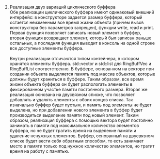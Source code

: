 2. Реализация двух вариаций циклического буффера\
Обе реализации циклического буффера имеют одинаковый внешний интерфейс:
в конструкторе задается размер буффера, который остается неизменным все
время жизни объекта (причем вызов конструктора без параметров запрещен),
функции write, read и print. Первая функция позволяет записать новый элемент в буффер,
вторая функция возвращает элемент, который был записан раньше остальных, а 
последняя функция выводит в консоль на одной строке все доступные элементы буффера.\
\
Внутри реализации отличаются типом контейнера, в котором хранятся элементы буффера.
std::vector и std::list для RingBuffVec и RingBuffList соответственно. В буффере,
основанном на векторе при создании объекта выделяется память под массив объектов,
которые должны будут храниться в буффере. Таким образом, все время жизни объекта буффера
он будет распологать элементы в фиксированном участке памяти постоянного размера.
Вторая же реализация основана на двусвязном списке, что позволяет добавлять и удалять
элементы с обоих концов списка. Так изначально буффер будет пустым, и память под
элементы не будет выделена, но при добавлении нового элемента в буффер будет
производиться выделение памяти под новый элемент. Таким образом, реализация буффера
с помощью вектора будет постоянно занимать в памяти под максимальное количество
элементов буффера, но не будет тратить время на выделение памяти и удаление 
ненужных элементов. Буффер, основанный на двусвязном списке будет вести себя обратным
способом, то есть занимает место в памяти только под нужное количество элементов,
но тратит время на работу с памятью. 
